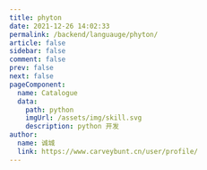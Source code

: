 ```yaml
---
title: phyton
date: 2021-12-26 14:02:33
permalink: /backend/languauge/phyton/
article: false
sidebar: false
comment: false
prev: false
next: false
pageComponent: 
  name: Catalogue
  data: 
    path: python
    imgUrl: /assets/img/skill.svg
    description: python 开发
author: 
  name: 诚城
  link: https://www.carveybunt.cn/user/profile/
---
```

